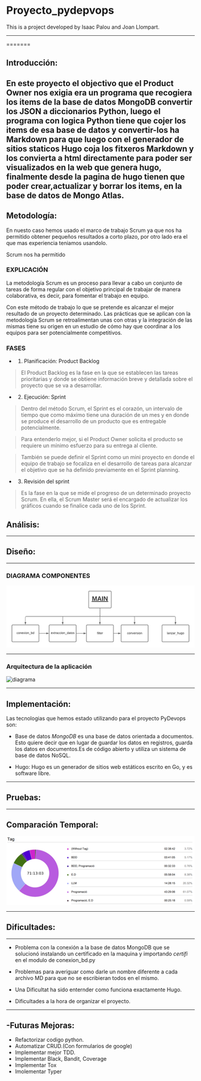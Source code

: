 # Proyecto_pydepvops
This is a project developed by Isaac Palou and Joan Llompart.


----
=======
## **Introducción:**
En este proyecto el objectivo que el Product Owner nos exigia era un programa que recogiera los items de la base de datos MongoDB convertir los JSON a diccionarios Python, luego el programa con logica Python tiene que cojer los items de esa base de datos y convertir-los ha Markdown para que luego con el generador de sitios staticos Hugo coja los fitxeros Markdown y los convierta a html directamente para poder ser visualizados en la web que genera hugo, finalmente desde la pagina de hugo tienen que poder crear,actualizar y borrar los items, en la base de datos de Mongo Atlas.
-----------

## **Metodología:**
En nuesto caso hemos usado el marco de trabajo Scrum ya que nos ha permitido obtener pequeños resultados a corto plazo, por otro lado era el que mas experiencia teniamos usandolo.

Scrum nos ha permitido 
### EXPLICACIÓN
La metodología Scrum es un proceso para llevar a cabo un conjunto de tareas de forma regular con el objetivo principal de trabajar de manera colaborativa, es decir, para fomentar el trabajo en equipo.

Con este método de trabajo lo que se pretende es alcanzar el mejor resultado de un proyecto determinado. Las prácticas que se aplican con la metodología Scrum se retroalimentan unas con otras y la integración de las mismas tiene su origen en un estudio de cómo hay que coordinar a los equipos para ser potencialmente competitivos.
### FASES
- 1. Planificación: Product Backlog

>El Product Backlog es la fase en la que se establecen las tareas prioritarias y donde se obtiene información breve y detallada sobre el proyecto que se va a desarrollar.

- 2. Ejecución: Sprint

>Dentro del método Scrum, el Sprint es el corazón, un intervalo de tiempo que como máximo tiene una duración de un mes y en donde se produce el desarrollo de un producto que es entregable potencialmente.

>Para entenderlo mejor, si el Product Owner solicita el producto se requiere un mínimo esfuerzo para su entrega al cliente.

>También se puede definir el Sprint como un mini proyecto en donde el equipo de trabajo se focaliza en el desarrollo de tareas para alcanzar el objetivo que se ha definido previamente en el Sprint planning.

- 3. Revisión del sprint

>Es la fase en la que se mide el progreso de un determinado proyecto Scrum. En ella, el Scrum Master será el encargado de actualizar los gráficos cuando se finalice cada uno de los Sprint.

## **Análisis:**

-------------


## **Diseño:**


-------

### DIAGRAMA COMPONENTES



![global config](pics/diagrama_componentes.png)





----------
### Arquitectura de la aplicación




<img width="527" alt="diagrama " src="https://user-images.githubusercontent.com/91556752/145839738-f20b0663-0d00-4f35-ae2e-1a6905f1f126.png">


-----------

## **Implementación:**

Las tecnologias que hemos estado utilizando para el proyecto PyDevops son:

- Base de datos *MongoDB*  es una base de datos orientada a documentos. Esto quiere decir que en lugar de guardar los datos en registros, guarda los datos en documentos.Es de código abierto y utiliza un sistema de base de datos NoSQL.

- Hugo: Hugo es un generador de sitios web estáticos escrito en Go, y es software libre.


-----------


## **Pruebas:**

-----------

## **Comparación Temporal:**



![global config](pics/clockify.png)


-----------

## **Dificultades:**


-----------

- Problema con la conexión a la base de datos MongoDB que se solucionó instalando un certificado en la maquina y importando *certifi* en el modulo de conexion_bd.py

- Problemas para averiguar como darle un nombre diferente a cada archivo MD para que no se escribieran todos en el mismo.

 - Una Dificultat ha sido enternder como funciona exactamente Hugo.

- Dificultades a la hora de organizar el proyecto.


----
## **-Futuras Mejoras:**

- Refactorizar codigo python.
- Automatizar CRUD.(Con formularios de google)
- Implementar mejor TDD.
- Implementar Black, Bandit, Coverage
- Implementar Tox
- Imolementar Typer
